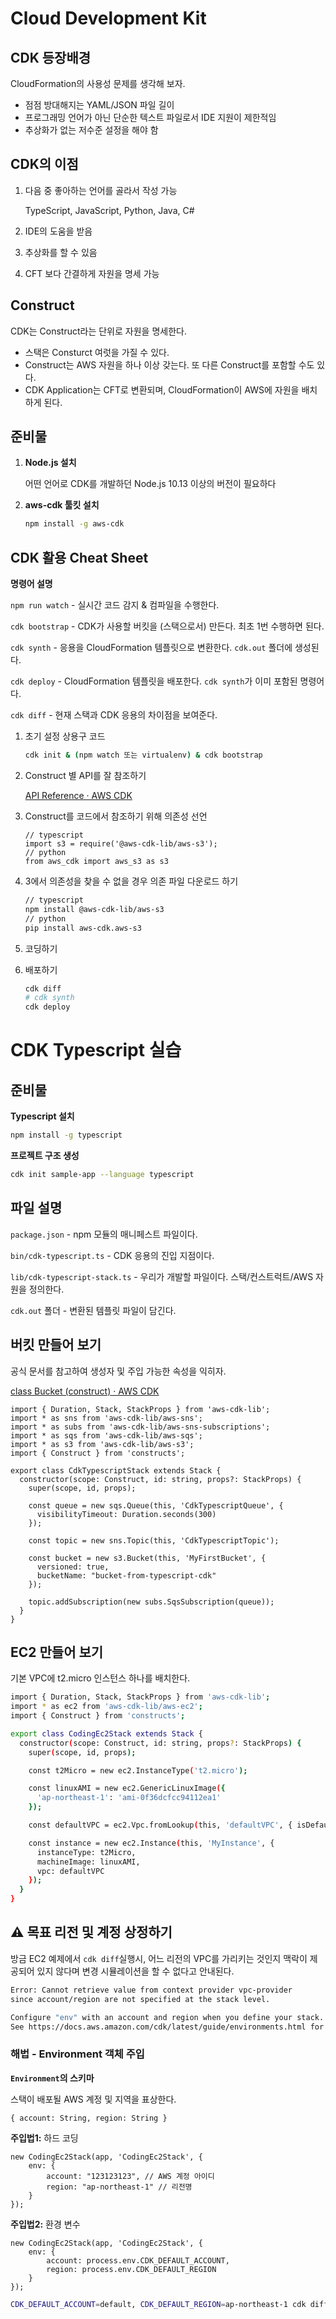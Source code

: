 # Cloud Development Kit

## CDK 등장배경

CloudFormation의 사용성 문제를 생각해 보자.

- 점점 방대해지는 YAML/JSON 파일 길이
- 프로그래밍 언어가 아닌 단순한 텍스트 파일로서 IDE 지원이 제한적임
- 추상화가 없는 저수준 설정을 해야 함

## CDK의 이점

1. 다음 중 좋아하는 언어를 골라서 작성 가능
   
    TypeScript, JavaScript, Python, Java, C#
    
2. IDE의 도움을 받음
3. 추상화를 할 수 있음
4. CFT 보다 간결하게 자원을 명세 가능

## Construct

CDK는 Construct라는 단위로 자원을 명세한다.

- 스택은 Consturct 여럿을 가질 수 있다.
- Construct는 AWS 자원을 하나 이상 갖는다. 또 다른 Construct를 포함할 수도 있다.
- CDK Application는 CFT로 변환되며, CloudFormation이 AWS에 자원을 배치하게 된다.

## 준비물

1. **Node.js 설치**
   
    어떤 언어로 CDK를 개발하던 Node.js 10.13 이상의 버전이 필요하다
    
2. **aws-cdk 툴킷 설치**
   
    ```bash
    npm install -g aws-cdk
    ```
    

## CDK 활용 Cheat Sheet

**명령어 설명**

`npm run watch` - 실시간 코드 감지 & 컴파일을 수행한다.

`cdk bootstrap` - CDK가 사용할 버킷을 (스택으로서) 만든다. 최초 1번 수행하면 된다.

`cdk synth` - 응용을 CloudFormation 템플릿으로 변환한다. `cdk.out` 폴더에 생성된다.

`cdk deploy` - CloudFormation 템플릿을 배포한다. `cdk synth`가 이미 포함된 명령어다.

`cdk diff` - 현재 스택과 CDK 응용의 차이점을 보여준다.

1. 초기 설정 상용구 코드
   
    ```bash
    cdk init & (npm watch 또는 virtualenv) & cdk bootstrap
    ```
    
2. Construct 별 API를 잘 참조하기
   
    [API Reference · AWS CDK](https://docs.aws.amazon.com/cdk/api/v2/docs/aws-construct-library.html)
    
3. Construct를 코드에서 참조하기 위해 의존성 선언
   
    ```tsx
    // typescript
    import s3 = require('@aws-cdk-lib/aws-s3');
    // python 
    from aws_cdk import aws_s3 as s3
    ```
    
4. 3에서 의존성을 찾을 수 없을 경우 의존 파일 다운로드 하기
   
    ```bash
    // typescript
    npm install @aws-cdk-lib/aws-s3
    // python
    pip install aws-cdk.aws-s3
    ```
    
5. 코딩하기
6. 배포하기
   
    ```bash
    cdk diff
    # cdk synth
    cdk deploy
    ```
    

# CDK Typescript 실습

## 준비물

**Typescript 설치**

```bash
npm install -g typescript
```

**프로젝트 구조 생성**

```bash
cdk init sample-app --language typescript
```

## 파일 설명

`package.json` - npm 모듈의 매니페스트 파일이다.

`bin/cdk-typescript.ts` - CDK 응용의 진입 지점이다.

`lib/cdk-typescript-stack.ts` - 우리가 개발할 파일이다. 스택/컨스트럭트/AWS 자원을 정의한다.

`cdk.out` 폴더 - 변환된 템플릿 파일이 담긴다.

## 버킷 만들어 보기

공식 문서를 참고하여 생성자 및 주입 가능한 속성을 익히자.

[class Bucket (construct) · AWS CDK](https://docs.aws.amazon.com/cdk/api/v2/docs/aws-cdk-lib.aws_s3.Bucket.html)

```tsx
import { Duration, Stack, StackProps } from 'aws-cdk-lib';
import * as sns from 'aws-cdk-lib/aws-sns';
import * as subs from 'aws-cdk-lib/aws-sns-subscriptions';
import * as sqs from 'aws-cdk-lib/aws-sqs';
import * as s3 from 'aws-cdk-lib/aws-s3';
import { Construct } from 'constructs';

export class CdkTypescriptStack extends Stack {
  constructor(scope: Construct, id: string, props?: StackProps) {
    super(scope, id, props);

    const queue = new sqs.Queue(this, 'CdkTypescriptQueue', {
      visibilityTimeout: Duration.seconds(300)
    });

    const topic = new sns.Topic(this, 'CdkTypescriptTopic');

    const bucket = new s3.Bucket(this, 'MyFirstBucket', {
      versioned: true,
      bucketName: "bucket-from-typescript-cdk"
    });

    topic.addSubscription(new subs.SqsSubscription(queue));
  }
}
```

## EC2 만들어 보기

기본 VPC에 t2.micro 인스턴스 하나를 배치한다.

```bash
import { Duration, Stack, StackProps } from 'aws-cdk-lib';
import * as ec2 from 'aws-cdk-lib/aws-ec2';
import { Construct } from 'constructs';

export class CodingEc2Stack extends Stack {
  constructor(scope: Construct, id: string, props?: StackProps) {
    super(scope, id, props);

    const t2Micro = new ec2.InstanceType('t2.micro');

    const linuxAMI = new ec2.GenericLinuxImage({
      'ap-northeast-1': 'ami-0f36dcfcc94112ea1'
    });

    const defaultVPC = ec2.Vpc.fromLookup(this, 'defaultVPC', { isDefault: true });

    const instance = new ec2.Instance(this, 'MyInstance', {
      instanceType: t2Micro,
      machineImage: linuxAMI,
      vpc: defaultVPC
    });
  }
}
```

## ⚠️ 목표 리전 및 계정 상정하기

방금 EC2 예제에서 `cdk diff`실행시, 어느 리전의 VPC를 가리키는 것인지 맥락이 제공되어 있지 않다며 변경 시뮬레이션을 할 수 없다고 안내된다.

```bash
Error: Cannot retrieve value from context provider vpc-provider 
since account/region are not specified at the stack level. 

Configure "env" with an account and region when you define your stack.
See https://docs.aws.amazon.com/cdk/latest/guide/environments.html for more details.
```

### 해법 -  Environment 객체 주입

**`Environment`의 스키마**

스택이 배포될 AWS 계정 및 지역을 표상한다.

```tsx
{ account: String, region: String } 
```

**주입법1:** 하드 코딩

```tsx
new CodingEc2Stack(app, 'CodingEc2Stack', { 
    env: { 
        account: "123123123", // AWS 계정 아이디
        region: "ap-northeast-1" // 리전명
    }    
});
```

**주입법2:** 환경 변수

```tsx
new CodingEc2Stack(app, 'CodingEc2Stack', { 
    env: { 
        account: process.env.CDK_DEFAULT_ACCOUNT, 
        region: process.env.CDK_DEFAULT_REGION 
    }    
});
```

```bash
CDK_DEFAULT_ACCOUNT=default, CDK_DEFAULT_REGION=ap-northeast-1 cdk diff
```
